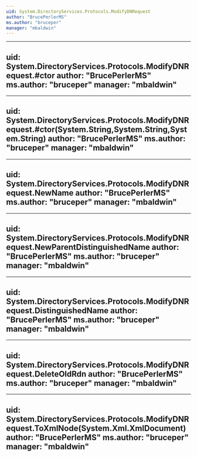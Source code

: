 ```yaml
---
uid: System.DirectoryServices.Protocols.ModifyDNRequest
author: "BrucePerlerMS"
ms.author: "bruceper"
manager: "mbaldwin"
---
```


---
uid: System.DirectoryServices.Protocols.ModifyDNRequest.#ctor
author: "BrucePerlerMS"
ms.author: "bruceper"
manager: "mbaldwin"
---

---
uid: System.DirectoryServices.Protocols.ModifyDNRequest.#ctor(System.String,System.String,System.String)
author: "BrucePerlerMS"
ms.author: "bruceper"
manager: "mbaldwin"
---

---
uid: System.DirectoryServices.Protocols.ModifyDNRequest.NewName
author: "BrucePerlerMS"
ms.author: "bruceper"
manager: "mbaldwin"
---

---
uid: System.DirectoryServices.Protocols.ModifyDNRequest.NewParentDistinguishedName
author: "BrucePerlerMS"
ms.author: "bruceper"
manager: "mbaldwin"
---

---
uid: System.DirectoryServices.Protocols.ModifyDNRequest.DistinguishedName
author: "BrucePerlerMS"
ms.author: "bruceper"
manager: "mbaldwin"
---

---
uid: System.DirectoryServices.Protocols.ModifyDNRequest.DeleteOldRdn
author: "BrucePerlerMS"
ms.author: "bruceper"
manager: "mbaldwin"
---

---
uid: System.DirectoryServices.Protocols.ModifyDNRequest.ToXmlNode(System.Xml.XmlDocument)
author: "BrucePerlerMS"
ms.author: "bruceper"
manager: "mbaldwin"
---
